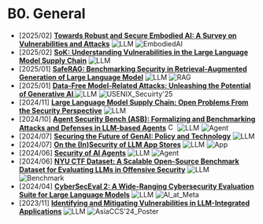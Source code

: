 # B0. General
- [2025/02] **[Towards Robust and Secure Embodied AI: A Survey on Vulnerabilities and Attacks](https://arxiv.org/abs/2502.13175)** ![LLM](https://img.shields.io/badge/LLM-589cf4) ![EmbodiedAI](https://img.shields.io/badge/EmbodiedAI-87b800)
- [2025/02] **[SoK: Understanding Vulnerabilities in the Large Language Model Supply Chain](https://arxiv.org/abs/2502.12497)** ![LLM](https://img.shields.io/badge/LLM-589cf4)
- [2025/01] **[SafeRAG: Benchmarking Security in Retrieval-Augmented Generation of Large Language Model](https://arxiv.org/abs/2501.18636)** ![LLM](https://img.shields.io/badge/LLM-589cf4) ![RAG](https://img.shields.io/badge/RAG-87b800)
- [2025/01] **[Data-Free Model-Related Attacks: Unleashing the Potential of Generative AI ](https://arxiv.org/abs/2501.16671)** ![LLM](https://img.shields.io/badge/LLM-589cf4) ![USENIX_Secuirty'25](https://img.shields.io/badge/USENIX_Secuirty'25-f1b800)
- [2024/11] **[Large Language Model Supply Chain: Open Problems From the Security Perspective](https://arxiv.org/abs/2411.01604)** ![LLM](https://img.shields.io/badge/LLM-589cf4)
- [2024/10] **[Agent Security Bench (ASB): Formalizing and Benchmarking Attacks and Defenses in LLM-based Agents](https://arxiv.org/abs/2410.02644)** [<img src="https://github.com/FortAwesome/Font-Awesome/blob/6.x/svgs/brands/github.svg" alt="Code" width="15" height="15">](https://github.com/agiresearch/ASB) ![LLM](https://img.shields.io/badge/LLM-589cf4) ![Agent](https://img.shields.io/badge/Agent-87b800)
- [2024/07] **[Securing the Future of GenAI: Policy and Technology](https://arxiv.org/abs/2407.12999)** ![LLM](https://img.shields.io/badge/LLM-589cf4)
- [2024/07] **[On the (In)Security of LLM App Stores](https://arxiv.org/abs/2407.08422)** ![LLM](https://img.shields.io/badge/LLM-589cf4) ![App](https://img.shields.io/badge/App-87b800)
- [2024/06] **[Security of AI Agents](https://arxiv.org/abs/2406.08689)** ![LLM](https://img.shields.io/badge/LLM-589cf4) ![Agent](https://img.shields.io/badge/Agent-87b800)
- [2024/06] **[NYU CTF Dataset: A Scalable Open-Source Benchmark Dataset for Evaluating LLMs in Offensive Security](https://arxiv.org/abs/2406.05590)** ![LLM](https://img.shields.io/badge/LLM-589cf4) ![Benchmark](https://img.shields.io/badge/Benchmark-87b800)
- [2024/04] **[CyberSecEval 2: A Wide-Ranging Cybersecurity Evaluation Suite for Large Language Models](https://arxiv.org/abs/2404.13161)** ![LLM](https://img.shields.io/badge/LLM-589cf4) ![AI_at_Meta](https://img.shields.io/badge/AI_at_Meta-f1b800)
- [2023/11] **[Identifying and Mitigating Vulnerabilities in LLM-Integrated Applications](https://arxiv.org/abs/2311.16153)** ![LLM](https://img.shields.io/badge/LLM-589cf4) ![AsiaCCS'24_Poster](https://img.shields.io/badge/AsiaCCS'24_Poster-f1b800)
